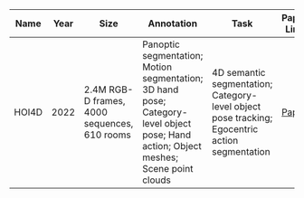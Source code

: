 | Name | Year | Size | Annotation | Task | Paper Link | Official Link |
|------|------|------|------------|------|------------|---------------|
| HOI4D | 2022 | 2.4M RGB-D frames, 4000 sequences, 610 rooms | Panoptic segmentation; Motion segmentation; 3D hand pose; Category-level object pose; Hand action; Object meshes; Scene point clouds | 4D semantic segmentation; Category-level object pose tracking; Egocentric action segmentation | [Paper](https://arxiv.org/abs/2204.02522) | [Dataset](http://epic-kitchens.github.io) |
